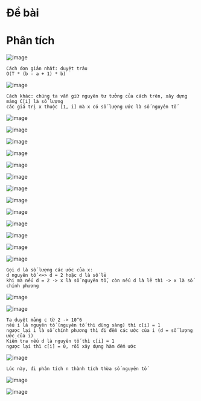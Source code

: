 # Đề bài

# Phân tích
![image](https://github.com/VanHoang110802/Competitive_Programming/assets/108053955/acd63e02-f232-4739-9efc-a40a4c6676b2)

```
Cách đơn giản nhất: duyệt trâu
O(T * (b - a + 1) * b)
```
![image](https://github.com/VanHoang110802/Competitive_Programming/assets/108053955/2e067616-2192-480e-a672-d8d552e5e752)

```
Cách khác: chúng ta vẫn giữ nguyên tư tưởng của cách trên, xây dựng mảng C[i] là số lượng
các giá trị x thuộc [1, i] mà x có số lượng ước là số nguyên tố
```
![image](https://github.com/VanHoang110802/Competitive_Programming/assets/108053955/90a79ec3-8594-4c89-9baa-35c849791776)

![image](https://github.com/VanHoang110802/Competitive_Programming/assets/108053955/666ec460-5dc7-4470-8e05-fbc5fd34e61b)

![image](https://github.com/VanHoang110802/Competitive_Programming/assets/108053955/566c499c-fe3f-4a99-9f6f-d57896252cfa)

![image](https://github.com/VanHoang110802/Competitive_Programming/assets/108053955/a96b36fc-16f7-4e18-9e0b-5a535b268222)

![image](https://github.com/VanHoang110802/Competitive_Programming/assets/108053955/89080986-e491-4805-a4d6-6271fbf983a2)

![image](https://github.com/VanHoang110802/Competitive_Programming/assets/108053955/055c8b2d-0189-4b8d-80e0-659b1cb5b283)

![image](https://github.com/VanHoang110802/Competitive_Programming/assets/108053955/6e323e38-6057-4e2b-a1ee-2ce220c6aef6)

![image](https://github.com/VanHoang110802/Competitive_Programming/assets/108053955/0a492c1f-496f-4352-9089-12cbe4bd3dc9)

![image](https://github.com/VanHoang110802/Competitive_Programming/assets/108053955/86f5ec39-f55f-4bd7-8e2d-36c23f3cb888)

![image](https://github.com/VanHoang110802/Competitive_Programming/assets/108053955/9dc3296f-4518-442b-9670-47756a8332db)

![image](https://github.com/VanHoang110802/Competitive_Programming/assets/108053955/8a6e0bd9-ecab-4e92-a11f-c73c39bd6eac)

![image](https://github.com/VanHoang110802/Competitive_Programming/assets/108053955/534147e4-79f4-437e-89cc-5288cb8b57cb)

![image](https://github.com/VanHoang110802/Competitive_Programming/assets/108053955/9607363e-1c0f-4158-9f31-c03a48257ce1)

```
Gọi d là số lượng các ước của x:
d nguyên tố <=> d = 2 hoặc d là số lẻ
khi mà nếu d = 2 -> x là số nguyên tố, còn nếu d là lẻ thì -> x là số chính phương
```
![image](https://github.com/VanHoang110802/Competitive_Programming/assets/108053955/1a6e0ac8-f75b-444d-8a79-d68605d2f424)

![image](https://github.com/VanHoang110802/Competitive_Programming/assets/108053955/b038b7bf-4a93-480e-9815-794d87d5019b)

```
Ta duyệt mảng c từ 2 -> 10^6
nếu i là nguyên tố (nguyên tố thì dùng sàng) thì c[i] = 1
ngược lại i là số chính phương thì đi đếm các ước của i (d = số lượng ước của i)
Kiểm tra nếu d là nguyên tố thì c[i] = 1
ngược lại thì c[i] = 0, rồi xây dựng hàm đếm ước
```
![image](https://github.com/VanHoang110802/Competitive_Programming/assets/108053955/3c7f8110-0e4b-4a17-8843-e3459246ebd1)

```
Lúc này, đi phân tích n thành tích thừa số nguyên tố
```
![image](https://github.com/VanHoang110802/Competitive_Programming/assets/108053955/1f74ba53-b41e-41b2-a393-91fa3cab2cb0)

![image](https://github.com/VanHoang110802/Competitive_Programming/assets/108053955/0fce460e-e5ab-4e1a-a851-b56c46051ff5)





